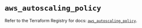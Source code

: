 # `aws_autoscaling_policy`

Refer to the Terraform Registry for docs: [`aws_autoscaling_policy`](https://registry.terraform.io/providers/hashicorp/aws/5.94.0/docs/resources/autoscaling_policy).
